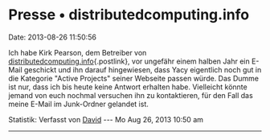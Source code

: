 Presse • distributedcomputing.info
==================================

Date: 2013-08-26 11:50:56

Ich habe Kirk Pearson, dem Betreiber von
[distributedcomputing.info](http://www.distributedcomputing.info/){.postlink},
vor ungefähr einem halben Jahr ein E-Mail geschickt und ihn darauf
hingewiesen, dass Yacy eigentlich noch gut in die Kategorie \"Active
Projects\" seiner Webseite passen würde. Das Dumme ist nur, dass ich bis
heute keine Antwort erhalten habe. Vielleicht könnte jemand von euch
nochmal versuchen ihn zu kontaktieren, für den Fall das meine E-Mail im
Junk-Ordner gelandet ist.

Statistik: Verfasst von
[David](http://forum.yacy-websuche.de/memberlist.php?mode=viewprofile&u=8887)
--- Mo Aug 26, 2013 10:50 am

------------------------------------------------------------------------
